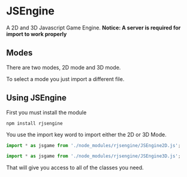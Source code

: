 # JSEngine
A 2D and 3D Javascript Game Engine. **Notice: A server is required for import to work properly**

## Modes
There are two modes, 2D mode and 3D mode.

To select a mode you just import a different file.

## Using JSEngine
First you must install the module
```
npm install rjsengine
```
You use the import key word to import either the 2D or 3D Mode.
```javascript
import * as jsgame from './node_modules/rjsengine/JSEngine2D.js';

import * as jsgame from './node_modules/rjsengine/JSEngine3D.js';
```
That will give you access to all of the classes you need.
